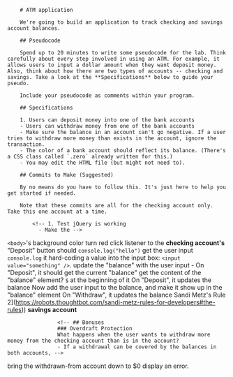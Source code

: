         # ATM application

        We're going to build an application to track checking and savings account balances.

        ## Pseudocode

        Spend up to 20 minutes to write some pseudocode for the lab. Think carefully about every step involved in using an ATM. For example, it allows users to input a dollar amount when they want deposit money. Also, think about how there are two types of accounts -- checking and savings. Take a look at the **Specifications** below to guide your pseudo.

        Include your pseudocode as comments within your program.

        ## Specifications

        1. Users can deposit money into one of the bank accounts
        - Users can withdraw money from one of the bank accounts
        - Make sure the balance in an account can't go negative. If a user tries to withdraw more money than exists in the account, ignore the transaction.
        - The color of a bank account should reflect its balance. (There's a CSS class called `.zero` already written for this.)
        - You may edit the HTML file (but might not need to).

        ## Commits to Make (Suggested)

        By no means do you have to follow this. It's just here to help you get started if needed.

        Note that these commits are all for the checking account only. Take this one account at a time.

            <!-- 1. Test jQuery is working
              - Make the -->
`<body>`'s background color turn red
            <!-- - Add a -->
click listener to the **checking account's** "Deposit" button
              <!-- - When you
              click the button it -->
should `console.log("hello")`
                      <!-- - On
                        clicking "Deposit", it should  -->
get the user input
                      <!-- Just  -->
`console.log` it
                        <!-- - You can save some time by -->
hard-coding a value into the input box: `<input value="something" />`.
                        <!-- That way you don't need to type stuff in all the time to test i. -->
                        <!-- - On clicking "Deposit", it should -->
update the "balance" with the user input
                        <!-- - Just make the user input show up. Don't worry about actually keeping track of a balance yet. -->
                        - On "Deposit", it should
get the current "balance"
                      <!-- - How can you -->
  get the content of the "balance" element?
                      <!-- - The content has a -->
  `$` at the beginning of it
                      <!-- , so Javascript will read it as text rather than as a number. How can you convert this text into a number? -->
On "Deposit", it updates the balance
Now add the user input to the balance, and make it show up in the "balance" element
On "Withdraw", it updates the balance
                  <!-- - Challenge: Try to have no `function()` that's longer than 5 lines. ([ -->
Sandi Metz's Rule 2](https://robots.thoughtbot.com/sandi-metz-rules-for-developers#the-rules))
                    <!-- ...then follow the -->
                    <!-- same series of commits, but for the  -->
**savings account**

                    <!-- ## Bonuses
                    ### Overdraft Protection
                    What happens when the user wants to withdraw more money from the checking account than is in the account?
                    - If a withdrawal can be covered by the balances in both accounts, -->
bring the withdrawn-from account down to $0
                    <!-- and take the remainder from the other account.
                    - If the withdrawn amount is more than the combined account balance, -->
display an error.
